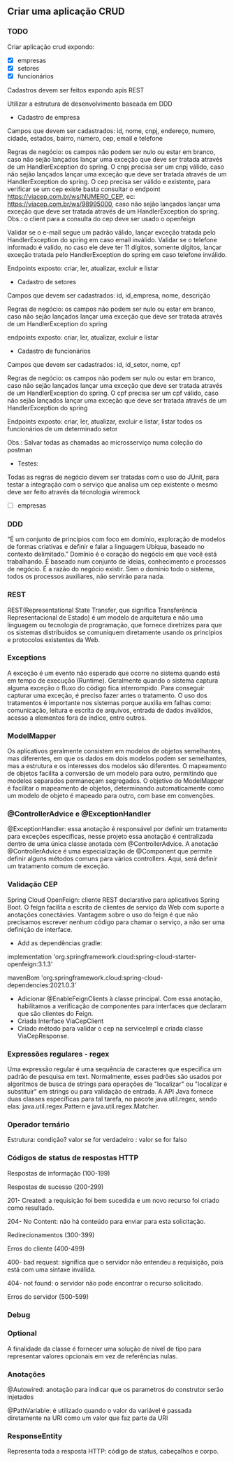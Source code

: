 ## Criar uma aplicação CRUD

### TODO

Criar aplicação crud expondo:

- [x] empresas
- [x] setores
- [x] funcionários

Cadastros devem ser feitos expondo apis REST

Utilizar a estrutura de desenvolvimento baseada em DDD

* Cadastro de empresa

Campos que devem ser cadastrados: id, nome, cnpj, endereço, numero, cidade, estados, bairro, número, cep, email e telefone

Regras de negócio: os campos não podem ser nulo ou estar em branco, caso não sejão lançados lançar uma exceção que deve ser tratada através de um HandlerException do spring. O cnpj precisa ser um cnpj válido, caso não sejão lançados lançar uma exceção que deve ser tratada através de um HandlerException do spring.
O cep precisa ser válido e existente, para verificar se um cep existe basta consultar o endpoint https://viacep.com.br/ws/NUMERO_CEP, ec:
https://viacep.com.br/ws/98995000, caso não sejão lançados lançar uma exceção que deve ser tratada através de um HandlerException do spring.
Obs.: o client para a consulta do cep deve ser usado o openfeign

Validar se o e-mail segue um padrão válido, lançar exceção tratada pelo HandlerException do spring em caso email inválido. Validar se o telefone informado é valido, no caso ele deve ter 11 dígitos, somente dígitos, lançar exceção tratada pelo HandlerException do spring em caso telefone inválido.

Endpoints exposto: criar, ler, atualizar, excluir e listar

* Cadastro de setores

Campos que devem ser cadastrados: id, id_empresa, nome, descrição

Regras de negócio: os campos não podem ser nulo ou estar em branco, caso não sejão lançados lançar uma exceção que deve ser tratada através de um HandlerException do spring

endpoints exposto: criar, ler, atualizar, excluir e listar

* Cadastro de funcionários

Campos que devem ser cadastrados: id, id_setor, nome, cpf

Regras de negócio: os campos não podem ser nulo ou estar em branco, caso não sejão lançados lançar uma exceção que deve ser tratada através de um HandlerException do spring.
O cpf precisa ser um cpf válido, caso não sejão lançados lançar uma exceção que deve ser tratada através de um HandlerException do spring

Endpoints exposto: criar, ler, atualizar, excluir e listar, listar todos os funcionários de um determinado setor

Obs.: Salvar todas as chamadas ao microsserviço numa coleção do postman

* Testes:

Todas as regras de negócio devem ser tratadas com o uso do JUnit, para testar a integração com o serviço que analisa um cep existente o mesmo deve ser feito através da técnologia wiremock

- [ ] empresas

### DDD
“É um conjunto de princípios com foco em domínio, exploração de modelos de formas criativas e definir e falar a linguagem Ubíqua, baseado no contexto delimitado.”
Domínio é o coração do negócio em que você está trabalhando. É baseado num conjunto de ideias, conhecimento e processos de negócio. É a razão do negócio existir. Sem o domínio todo o sistema, todos os processos auxiliares, não servirão para nada.

### REST
REST(Representational State Transfer, que significa Transferência Representacional de Estado) é um modelo de arquitetura e não uma linguagem ou tecnologia de programação, que fornece diretrizes para que os sistemas distribuídos se comuniquem diretamente usando os princípios e protocolos existentes da Web.

### Exceptions
A exceção é um evento não esperado que ocorre no sistema quando está em tempo de execução (Runtime). Geralmente quando o sistema captura alguma exceção o fluxo do código fica interrompido.
Para conseguir capturar uma exceção, é preciso fazer antes o tratamento. O uso dos tratamentos é importante nos sistemas porque auxilia em falhas como: comunicação, leitura e escrita de arquivos, entrada de dados inválidos, acesso a elementos fora de índice, entre outros.

### ModelMapper
Os aplicativos geralmente consistem em modelos de objetos semelhantes, mas diferentes, em que os dados em dois modelos podem ser semelhantes, mas a estrutura e os interesses dos modelos são diferentes. O mapeamento de objetos facilita a conversão de um modelo para outro, permitindo que modelos separados permaneçam segregados. O objetivo do ModelMapper é facilitar o mapeamento de objetos, determinando automaticamente como um modelo de objeto é mapeado para outro, com base em convenções. 

### @ControllerAdvice e @ExceptionHandler
@ExceptionHandler: essa anotação é responsável por definir um tratamento para exceções específicas, nesse projeto essa anotação é centralizada dentro de uma única classe anotada com @ControllerAdvice. A anotação @ControllerAdvice é uma especialização de @Component que permite definir alguns métodos comuns para vários controllers. Aqui, será definir um tratamento comum de exceção.

### Validação CEP

Spring Cloud OpenFeign: cliente REST declarativo para aplicativos Spring Boot. O feign facilita a escrita de clientes de serviço da Web com suporte a anotações conectávies. Vantagem sobre o uso do feign é que não precisamos escrever nenhum código para chamar o serviço, a não ser uma definição de interface.

- Add as dependências gradle: 

implementation 'org.springframework.cloud:spring-cloud-starter-openfeign:3.1.3'

mavenBom 'org.springframework.cloud:spring-cloud-dependencies:2021.0.3'

- Adicionar @EnableFeignClients à classe principal. Com essa anotação, habilitamos a verificação de componentes para interfaces que declaram que são clientes do Feign.
- Criada Interface ViaCepClient
- Criado método para validar o cep na serviceImpl e criada classe ViaCepResponse.

### Expressões regulares - regex
Uma expressão regular é uma sequência de caracteres que especifica um padrão de pesquisa em text. Normalmente, esses padrões são usados por algoritmos de busca de strings para operações de "localizar" ou "localizar e substituir" em strings ou para validação de entrada. A API Java fornece duas classes específicas para tal tarefa, no pacote java.util.regex, sendo elas: java.util.regex.Pattern e java.util.regex.Matcher.

### Operador ternário
Estrutura: condição? valor se for verdadeiro : valor se for falso

### Códigos de status de respostas HTTP
Respostas de informação (100-199)

Respostas de sucesso (200-299)

201- Created: a requisição foi bem sucedida e um novo recurso foi criado como resultado.

204- No Content: não há conteúdo para enviar para esta solicitação.

Redirecionamentos (300-399)

Erros do cliente (400-499)

400- bad request: significa que o servidor não entendeu a requisição, pois está com uma sintaxe inválida.

404- not found: o servidor não pode encontrar o recurso solicitado.

Erros do servidor (500-599)

### Debug

### Optional
A finalidade da classe é fornecer uma solução de nível de tipo para representar valores opcionais em vez de referências nulas.

### Anotações

@Autowired: anotação para indicar que os parametros do construtor serão injetados

@PathVariable: é utilizado quando o valor da variável é passada diretamente na URI como um valor que faz parte da URI

### ResponseEntity
Representa toda a resposta HTTP: código de status, cabeçalhos e corpo.

